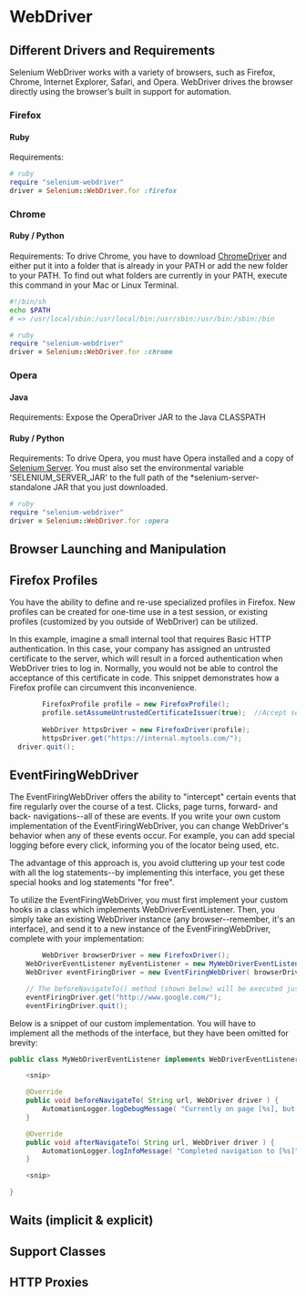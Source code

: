 WebDriver
=========

Different Drivers and Requirements
----------------------------------
Selenium WebDriver works with a variety of browsers, such as Firefox, Chrome, Internet Explorer, Safari, and Opera. WebDriver drives the browser directly using the browser’s built in support for automation.

### Firefox

#### Ruby
Requirements: 

```ruby
# ruby
require "selenium-webdriver"
driver = Selenium::WebDriver.for :firefox
```

### Chrome

#### Ruby / Python
Requirements: To drive Chrome, you have to download [ChromeDriver](https://code.google.com/p/chromedriver/downloads/list) and either put it into a folder that is already in your PATH or add the new folder to your PATH. To find out what folders are currently in your PATH, execute this command in your Mac or Linux Terminal.

```bash
#!/bin/sh
echo $PATH
# => /usr/local/sbin:/usr/local/bin:/usr/sbin:/usr/bin:/sbin:/bin
```

```ruby
# ruby
require "selenium-webdriver"
driver = Selenium::WebDriver.for :chrome
```

### Opera

#### Java
Requirements:
Expose the OperaDriver JAR to the Java CLASSPATH

#### Ruby / Python
Requirements: To drive Opera, you must have Opera installed and a copy of [Selenium Server](http://code.google.com/p/selenium/downloads/list). You must also set the environmental variable 'SELENIUM_SERVER_JAR' to the full path of the *selenium-server-standalone JAR that you just downloaded.

```ruby
# ruby
require "selenium-webdriver"
driver = Selenium::WebDriver.for :opera
```

<!-- #codeExamples -->

Browser Launching and Manipulation
----------------------------------

Firefox Profiles
----------------

You have the ability to define and re-use specialized profiles in Firefox. New profiles can be created for one-time use in a test session, or existing profiles (customized by you outside of WebDriver) can be utilized.

In this example, imagine a small internal tool that requires Basic HTTP authentication. In this case, your company has assigned an untrusted certificate to the server, which will result in a forced authentication when WebDriver tries to log in. Normally, you would not be able to control the acceptance of this certificate in code. This snippet demonstrates how a Firefox profile can circumvent this inconvenience.

```java
        FirefoxProfile profile = new FirefoxProfile();
        profile.setAssumeUntrustedCertificateIssuer(true);  //Accept self-signed certificates by default
        
        WebDriver httpsDriver = new FirefoxDriver(profile);
        httpsDriver.get("https://internal.mytools.com/");
  driver.quit();
```

EventFiringWebDriver
--------------------

The EventFiringWebDriver offers the ability to "intercept" certain events that fire regularly over the course of a test. Clicks, page turns, forward- and back- navigations--all of these are events. If you write your own custom implementation of the EventFiringWebDriver, you can change WebDriver's behavior when any of these events occur. For example, you can add special logging before every click, informing you of the locator being used, etc.

The advantage of this approach is, you avoid cluttering up your test code with all the log statements--by implementing this interface, you get these special hooks and log statements "for free".

To utilize the EventFiringWebDriver, you must first implement your custom hooks in a class which implements WebDriverEventListener. Then, you simply take an existing WebDriver instance (any browser--remember, it's an interface), and send it to a new instance of the EventFiringWebDriver, complete with your implementation:

```java
        WebDriver browserDriver = new FirefoxDriver();
	WebDriverEventListener myEventListener = new MyWebDriverEventListener(); //A class implementing WebDriverEventListener, written elsewhere
 	WebDriver eventFiringDriver = new EventFiringWebDriver( browserDriver ).register( myEventListener );

	// The beforeNavigateTo() method (shown below) will be executed just before the navigation takes place. Once the page has turned, it will invoke afterNavigateTo()
	eventFiringDriver.get("http://www.google.com/");
	eventFiringDriver.quit();
``` 
       
Below is a snippet of our custom implementation. You will have to implement all the methods of the interface, but they have been omitted for brevity: 

```java
public class MyWebDriverEventListener implements WebDriverEventListener {

	<snip>

    @Override
    public void beforeNavigateTo( String url, WebDriver driver ) {
        AutomationLogger.logDebugMessage( "Currently on page [%s], but about to navigate to [%s]", driver.getTitle(), url );
    }

    @Override
    public void afterNavigateTo( String url, WebDriver driver ) {
        AutomationLogger.logInfoMessage( "Completed navigation to [%s]", driver.getTitle(), url );
    }

	<snip>

}
```                    



Waits (implicit & explicit)
---------------------------
<!-- #codeExamples -->

Support Classes
---------------
<!-- #codeExamples -->

HTTP Proxies
------------
<!-- #codeExamples -->
